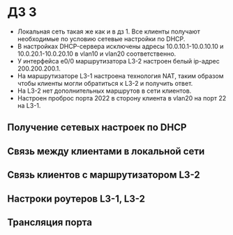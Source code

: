 # ДЗ 3

- Локальная сеть такая же как и в дз 1. Все клиенты получают необходимые по условию сетевые настройки по DHCP. 
- В настройках DHCP-сервера исключены адресы 10.0.10.1-10.0.10.10 и 10.0.20.1-10.0.20.10 в vlan10 и vlan20 соответственно.
- У интерфейса e0/0 маршрутизатора L3-2 настроен белый ip-адрес 200.200.200.1.
- На маршрутизаторе L3-1 настроена технология NAT, таким образом чтобы клиенты могли обратиться к L3-2 и получить ответ.
- На L3-2 нет дополнительных маршрутов в сети клиентов.
- Настроен проброс порта 2022 в сторону клиента в vlan20 на порт 22 на L3-1.

## Получение сетевых настроек по DHCP
[](screens/dhcp.png)

## Связь между клиентами в локальной сети

[](screens/ping_local.png)

## Связь клиентов с маршрутизатором L3-2

[](screens/ping_remote.png)

## Настроки роутеров L3-1, L3-2

[](screens/ip_int.png)

## Трансляция порта

[](screens/port_translation.png)